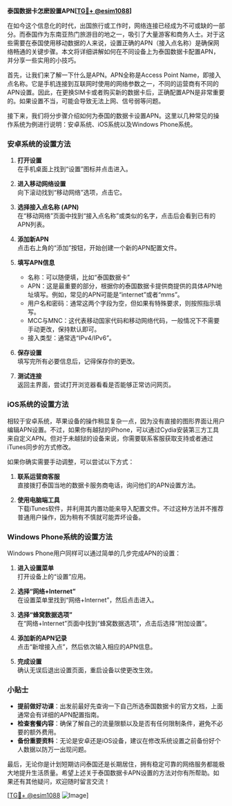 **泰国数据卡怎麽設置APN[[TG💪+ @esim1088](https://t.me/s/esim1088)]**

在如今这个信息化的时代，出国旅行或工作时，网络连接已经成为不可或缺的一部分。而泰国作为东南亚热门旅游目的地之一，吸引了大量游客和商务人士。对于这些需要在泰国使用移动数据的人来说，设置正确的APN（接入点名称）是确保网络畅通的关键步骤。本文将详细讲解如何在不同设备上为泰国数据卡配置APN，并分享一些实用的小技巧。

首先，让我们来了解一下什么是APN。APN全称是Access Point Name，即接入点名称。它是手机连接到互联网时使用的网络参数之一，不同的运营商有不同的APN设置。因此，在更换SIM卡或者购买新的数据卡后，正确配置APN是非常重要的。如果设置不当，可能会导致无法上网、信号弱等问题。

接下来，我们将分步骤介绍如何为泰国的数据卡设置APN。这里以几种常见的操作系统为例进行说明：安卓系统、iOS系统以及Windows Phone系统。

### 安卓系统的设置方法

1. **打开设置**  
   在手机桌面上找到“设置”图标并点击进入。
   
2. **进入移动网络设置**  
   向下滚动找到“移动网络”选项，点击它。

3. **选择接入点名称 (APN)**  
   在“移动网络”页面中找到“接入点名称”或类似的名字，点击后会看到已有的APN列表。

4. **添加新APN**  
   点击右上角的“添加”按钮，开始创建一个新的APN配置文件。

5. **填写APN信息**  
   - 名称：可以随便填，比如“泰国数据卡”
   - APN：这是最重要的部分，根据你的泰国数据卡提供商提供的具体APN地址填写。例如，常见的APN可能是“internet”或者“mms”。
   - 用户名和密码：通常这两个字段为空，但如果有特殊要求，则按照指示填写。
   - MCC与MNC：这代表移动国家代码和移动网络代码，一般情况下不需要手动更改，保持默认即可。
   - 接入类型：通常选“IPv4/IPv6”。

6. **保存设置**  
   填写完所有必要信息后，记得保存你的更改。

7. **测试连接**  
   返回主界面，尝试打开浏览器看看是否能够正常访问网页。

### iOS系统的设置方法

相较于安卓系统，苹果设备的操作稍显复杂一点，因为没有直接的图形界面让用户编辑APN设置。不过，如果你有越狱的iPhone，可以通过Cydia安装第三方工具来自定义APN。但对于未越狱的设备来说，你需要联系客服获取支持或者通过iTunes同步的方式修改。

如果你确实需要手动调整，可以尝试以下方式：

1. **联系运营商客服**  
   直接拨打泰国当地的数据卡服务商电话，询问他们的APN设置方法。

2. **使用电脑端工具**  
   下载iTunes软件，并利用其内置功能来导入配置文件。不过这种方法并不推荐普通用户操作，因为稍有不慎就可能弄坏设备。

### Windows Phone系统的设置方法

Windows Phone用户同样可以通过简单的几步完成APN的设置：

1. **进入设置菜单**  
   打开设备上的“设置”应用。

2. **选择“网络+Internet”**  
   在设置菜单里找到“网络+Internet”，然后点击进入。

3. **选择“蜂窝数据选项”**  
   在“网络+Internet”页面中找到“蜂窝数据选项”，点击后选择“附加设置”。

4. **添加新的APN记录**  
   点击“新增接入点”，然后依次输入相应的APN信息。

5. **完成设置**  
   确认无误后退出设置页面，重启设备以使更改生效。

### 小贴士

- **提前做好功课**：出发前最好先查询一下自己所选泰国数据卡的官方文档，上面通常会有详细的APN配置指南。
- **检查套餐内容**：确保了解自己的流量限额以及是否有任何限制条件，避免不必要的额外费用。
- **备份重要资料**：无论是安卓还是iOS设备，建议在修改系统设置之前备份好个人数据以防万一出现问题。

最后，无论你是计划短期访问泰国还是长期居住，拥有稳定可靠的网络服务都能极大地提升生活质量。希望上述关于泰国数据卡APN设置的方法对你有所帮助。如果还有其他疑问，欢迎随时留言交流！

[[TG💪+ @esim1088](https://t.me/s/esim1088) ![Image](https://i.postimg.cc/4NQfJmqS/Snipaste-2025-05-13-00-14-12.png)]